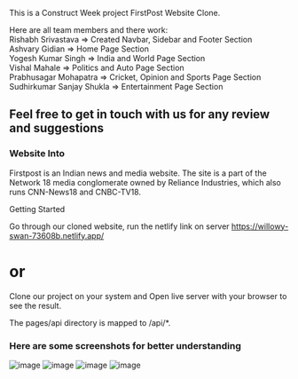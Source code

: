 This is a Construct Week project FirstPost Website Clone.

Here are all team members and there work:
<br/>
Rishabh Srivastava => Created Navbar, Sidebar and Footer Section
<br/>
Ashvary Gidian => Home Page Section
<br/>
Yogesh Kumar Singh => India and World Page Section
<br/>
Vishal Mahale => Politics and Auto Page Section
<br/>
Prabhusagar Mohapatra => Cricket, Opinion and Sports Page Section
<br/>
Sudhirkumar Sanjay Shukla => Entertainment Page Section
<br/>

## Feel free to get in touch with us for any review and suggestions

### Website Into
Firstpost is an Indian news and media website. The site is a part of the Network 18 media conglomerate owned by Reliance Industries, which also runs CNN-News18 and CNBC-TV18.

Getting Started

Go through our cloned website, run the netlify link on server
https://willowy-swan-73608b.netlify.app/

# or
Clone our project on your system and
Open live server with your browser to see the result.

The pages/api directory is mapped to /api/*.

### Here are some screenshots for better understanding

![image](https://user-images.githubusercontent.com/36689521/174482697-1b2fce6a-bf46-4bf9-94b3-17762d29a3fe.png)
![image](https://user-images.githubusercontent.com/36689521/174482722-e08f3908-2720-4e00-95fa-a32eb768a7ac.png)
![image](https://user-images.githubusercontent.com/36689521/174482756-f853dcd3-ff5b-4739-86e3-a15669a11adf.png)
![image](https://user-images.githubusercontent.com/36689521/174482797-456a1fb4-2eac-4819-bf7f-bb214029a04c.png)

